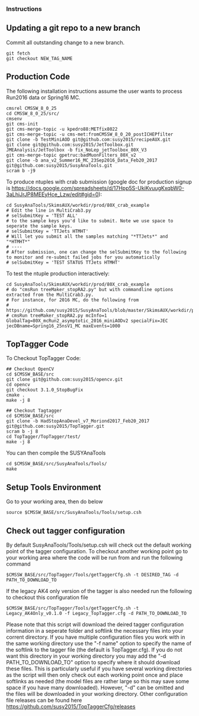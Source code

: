 ### Instructions

## Updating a git repo to a new branch 

Commit all outstanding change to a new branch.
```
git fetch
git checkout NEW_TAG_NAME
```

## Production Code

The following installation instructions assume the user wants to process Run2016 data or Spring16 MC.

```
cmsrel CMSSW_8_0_25
cd CMSSW_8_0_25/src/
cmsenv
git cms-init
git cms-merge-topic -u kpedro88:METfix8022
git cms-merge-topic -u cms-met:fromCMSSW_8_0_20_postICHEPfilter
git clone -b TestMiniAOD git@github.com:susy2015/recipeAUX.git
git clone git@github.com:susy2015/JetToolbox.git JMEAnalysis/JetToolbox -b fix_NoLep_jetToolbox_80X_V3
git cms-merge-topic gpetruc:badMuonFilters_80X_v2
git clone -b ana_v2_Summer16_MC_23Sep2016_Data_Feb20_2017 git@github.com:susy2015/SusyAnaTools.git
scram b -j9
```

To produce ntuples with crab submission (google doc for production signup is https://docs.google.com/spreadsheets/d/17Hpp5S-UkiKvuugKxqbW0-3aLhiJrJP8MEEyHce_Lzw/edit#gid=0):
```
cd SusyAnaTools/SkimsAUX/workdir/prod/80X_crab_example
# Edit the line in MultiCrab3.py
# selSubmitKey = 'TEST ALL'
# to the sample keys you'd like to submit. Note we use space to seperate the sample keys.
# selSubmitKey = 'TTJets HTMHT'
# Will let you submit all the samples matching "*TTJets*" and "*HTMHT*"
# ----
# After submission, one can change the selSubmitKey to the following to monitor and re-submit failed jobs for you automatically
# selSubmitKey = 'TEST STATUS TTJets HTMHT'
```

To test the ntuple production interactively:
```
cd SusyAnaTools/SkimsAUX/workdir/prod/80X_crab_example
# do "cmsRun treeMaker_stopRA2.py" but with commandline options extracted from the MultiCrab3.py.
# For instance, for 2016 MC, do the following from
# https://github.com/susy2015/SusyAnaTools/blob/master/SkimsAUX/workdir/prod/80X_crab_example/MultiCrab3.py#L271:
# cmsRun treeMaker_stopRA2.py mcInfo=1 GlobalTag=80X_mcRun2_asymptotic_2016_miniAODv2 specialFix=JEC jecDBname=Spring16_25nsV1_MC maxEvents=1000
```

## TopTagger Code

To Checkout TopTagger Code:

```
## Checkout OpenCV
cd $CMSSW_BASE/src
git clone git@github.com:susy2015/opencv.git
cd opencv
git checkout 3.1.0_StopBugFix
cmake .
make -j 8

## Checkout Tagtagger
cd $CMSSW_BASE/src
git clone -b HadStopAnaDevel_v7_Moriond2017_Feb20_2017 git@github.com:susy2015/TopTagger.git
scram b -j 8
cd TopTagger/TopTagger/test/
make -j 8 
```

You can then compile the SUSYAnaTools
```
cd $CMSSW_BASE/src/SusyAnaTools/Tools/
make
```

## Setup Tools Environment
Go to your working area, then do below
```
source $CMSSW_BASE/src/SusyAnaTools/Tools/setup.csh
```

## Check out tagger configuration 
By default SusyAnaTools/Tools/setup.csh will check out the default working point of the tagger configuration. To checkout another working point go to your working area where the code will be run from and run the following command 
```
$CMSSW_BASE/src/TopTagger/Tools/getTaggerCfg.sh -t DESIRED_TAG -d PATH_TO_DOWNLOAD_TO
```
If the legacy AK4 only version of the tagger is also needed run the following to checkout this configuration file
```
$CMSSW_BASE/src/TopTagger/Tools/getTaggerCfg.sh -t Legacy_AK4Only_v0.1.0 -f Legacy_TopTagger.cfg -d PATH_TO_DOWNLOAD_TO
```

Please note that this script will download the deired tagger configuration information in a seperate folder and softlink the necessary files into your corrent directory.  If you have multiple configuration files you work with in the same working directory use the "-f name" option to specify the name of the softlink to the tagger file (the default is TopTagger.cfg).  If you do not want this directory in your working directory you may add the "-d PATH_TO_DOWNLOAD_TO" option to specify where it should download these files.  This is particularly useful if you have several working directories as the script will then only check out each working point once and place softlinks as needed (the model files are rather large so this may save some space if you have many downloaded).  However, "-d" can be omitted and the files will be downloaded in your working directory.  Other configuration file releases can be found here https://github.com/susy2015/TopTaggerCfg/releases
